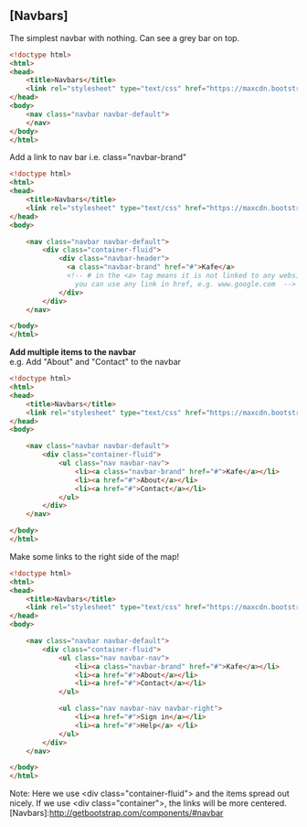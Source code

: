 ## [Navbars] 

The simplest navbar with nothing. Can see a grey bar on top.
```html
<!doctype html>
<html>
<head>
	<title>Navbars</title>
	<link rel="stylesheet" type="text/css" href="https://maxcdn.bootstrapcdn.com/bootstrap/3.3.7/css/bootstrap.min.css">
</head>
<body>
	<nav class="navbar navbar-default">
	</nav>
</body>
</html>
```
Add a link to nav bar i.e. class="navbar-brand"  
```html
<!doctype html>
<html>
<head>
	<title>Navbars</title>
	<link rel="stylesheet" type="text/css" href="https://maxcdn.bootstrapcdn.com/bootstrap/3.3.7/css/bootstrap.min.css">
</head>
<body>

	<nav class="navbar navbar-default">
  		<div class="container-fluid">
		    <div class="navbar-header">
		      <a class="navbar-brand" href="#">Kafe</a>
		      <!-- # in the <a> tag means it is not linked to any websites
		      	you can use any link in href, e.g. www.google.com  -->
		    </div>
	  	</div>
	</nav>

</body>
</html>
```
**Add multiple items to the navbar**  
e.g. Add "About" and "Contact" to the navbar  
```html
<!doctype html>
<html>
<head>
	<title>Navbars</title>
	<link rel="stylesheet" type="text/css" href="https://maxcdn.bootstrapcdn.com/bootstrap/3.3.7/css/bootstrap.min.css">
</head>
<body>

	<nav class="navbar navbar-default">
  		<div class="container-fluid">
  			<ul class="nav navbar-nav">
		  		<li><a class="navbar-brand" href="#">Kafe</a></li>
		  		<li><a href="#">About</a></li>
		  		<li><a href="#">Contact</a></li>
	  		</ul>
	  	</div>
	</nav>

</body>
</html> 
```
Make some links to the right side of the map!
```html
<!doctype html>
<html>
<head>
	<title>Navbars</title>
	<link rel="stylesheet" type="text/css" href="https://maxcdn.bootstrapcdn.com/bootstrap/3.3.7/css/bootstrap.min.css">
</head>
<body>

	<nav class="navbar navbar-default">
  		<div class="container-fluid">
  			<ul class="nav navbar-nav">
		  		<li><a class="navbar-brand" href="#">Kafe</a></li>
		  		<li><a href="#">About</a></li>
		  		<li><a href="#">Contact</a></li>
	  		</ul>

	  		<ul class="nav navbar-nav navbar-right">
	  			<li><a href="#">Sign in</a></li>
	  			<li><a href="#">Help</a> </li>
	  		</ul>
	  	</div>
	</nav>

</body>
</html>
```
Note: Here we use \<div class="container-fluid"> and the items spread out nicely. If we use \<div class="container">, the links will be more centered.  
[Navbars]:http://getbootstrap.com/components/#navbar
